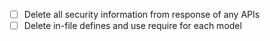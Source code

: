- [ ] Delete all security information from response of any APIs
- [ ] Delete in-file defines and use require for each model